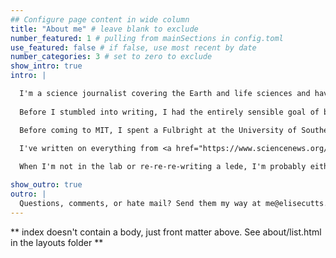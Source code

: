 ```yaml
---
## Configure page content in wide column
title: "About me" # leave blank to exclude
number_featured: 1 # pulling from mainSections in config.toml
use_featured: false # if false, use most recent by date
number_categories: 3 # set to zero to exclude
show_intro: true
intro: |

  I'm a science journalist covering the Earth and life sciences and have written for *Scientific American*, *Science*, AGU's *Eos*, *Science News*, and more. 
  
  Before I stumbled into writing, I had the entirely sensible goal of becoming a researcher am currently finishing up my Master's degree in geobiology — a combination of geology and biology — at MIT. I'm a member of the Bosak lab, where I study how bacterial slime changes how minerals grow. During my undergraduate studies at Caltech, I drifted from planetary science to geology before finally landing on geobiology and worked on developing non-destructive methods for characterizing the mineralogy of Martian meteorites. I even get to touch a Mars rock! (with gloves)

  Before coming to MIT, I spent a Fulbright at the University of Southern Denmark.

  I've written on everything from <a href="https://www.sciencenews.org/article/antarctica-microbes-habitability-aliens-extraterrestrial">the limits of microbial life</a> to <a href ='https://www.scientificamerican.com/article/rivers-dump-mercury-into-coastal-fisheries/'>mercury pollution</a>, and am especially interested in stories about microbes, the solar system, and all of the wild ways life and the Earth influence each other. 
  
  When I'm not in the lab or re-re-re-writing a lede, I'm probably either very-nearly lost in the woods, adding to my too-tall stack of German flashcards, or overthinking a tweet.

show_outro: true
outro: |
  Questions, comments, or hate mail? Send them my way at me@elisecutts.com
---
```


** index doesn't contain a body, just front matter above.
See about/list.html in the layouts folder **